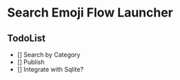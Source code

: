 # Search Emoji Flow Launcher 


## TodoList

- [] Search by Category
- [] Publish
- [] Integrate with Sqlite?

